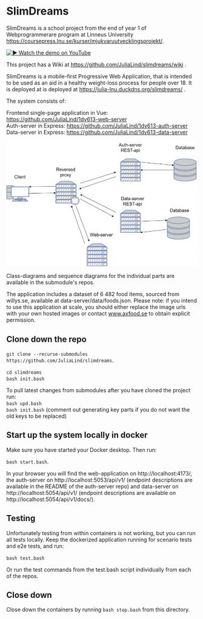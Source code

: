 # SlimDreams

SlimDreams is a school project from the end of year 1 of Webprogrammerare program at Linneus University https://coursepress.lnu.se/kurser/mjukvaruutvecklingsprojekt/.  
  
[![▶️ Watch the demo on YouTube](https://img.youtube.com/vi/LvBprixUYKY/hqdefault.jpg)](https://youtu.be/LvBprixUYKY)


  

  This project has a Wiki at https://github.com/JuliaLind/slimdreams/wiki .  

SlimDreams is a mobile-first Progressive Web Application, that is intended to be used as an aid in a healthy weight-loss process for people over 18. It is deployed at is deployed at https://julia-lnu.duckdns.org/slimdreams/ .  

The system consists of:  
  
Frontend single-page application in Vue: https://github.com/JuliaLind/1dv613-web-server  
Auth-server in Express: https://github.com/JuliaLind/1dv613-auth-server  
Data-server in Express: https://github.com/JuliaLind/1dv613-data-server  

![High-level diagram of the system](./.readme/system.drawio.png)  

Class-diagrams and sequence diagrams for the individual parts are available in the submodule's repos.  


The application includes a dataset of 6 482 food items, sourced from willys.se, available at data-server/data/foods.json. Please note: if you intend to use this application at scale, you should either replace the image urls with your own hosted images or contact www.axfood.se to obtain explicit permission.  


## Clone down the repo
```git clone --recurse-submodules https://github.com/JuliaLind/slimdreams```.   

```cd slimdreams```  
```bash init.bash```  

To pull latest changes from submodules after you have cloned the project run:  
```bash upd.bash```  
```bash init.bash``` (comment out generating key parts if you do not want the old keys to be replaced)

## Start up the system locally in docker

Make sure you have started your Docker desktop. Then run:  

 ```bash start.bash```.  


In your browser you will find the web-application on http://localhost:4173/, the auth-server on http://localhost:5053/api/v1/ (endpoint descriptions are available in the README of the auth-server repo) and data-server on http://localhost:5054/api/v1/ (endpoint descriptions are available on http://localhost:5054/api/v1/docs/).  

## Testing 

Unfortunately testing from within containers is not working, but you can run all tests locally. Keep the dockerized application running for scenario tests and e2e tests, and run: 

```bash test.bash```

Or run the test commands from the test.bash script individually from each of the repos.  

## Close down

Close down the containers by running ```bash stop.bash``` from this directory.  